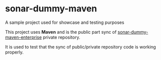# sonar-dummy-maven

A sample project used for showcase and testing purposes

This project uses **Maven** and is the public part sync
of [sonar-dummy-maven-enterprise](https://github.com/SonarSource/sonar-dummy-maven-enterprise) private repository.

It is used to test that the sync of public/private repository code is working properly.

